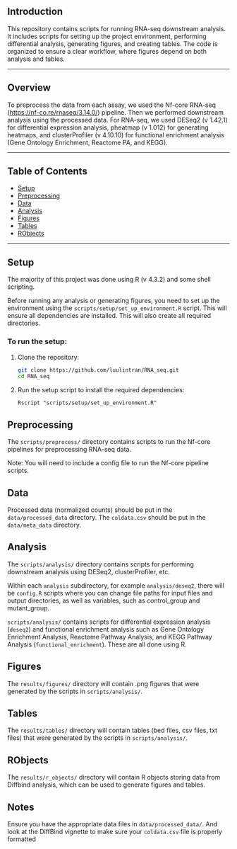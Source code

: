 ## Introduction
This repository contains scripts for running RNA-seq downstream analysis. It includes scripts for setting up the project environment, performing differential analysis, generating figures, and creating tables. The code is organized to ensure a clear workflow, where figures depend on both analysis and tables.

---

## Overview
To preprocess the data from each assay, we used the Nf-core RNA-seq (https://nf-co.re/rnaseq/3.14.0/) pipeline. Then we performed downstream analysis using the processed data. For RNA-seq, we used DESeq2 (v 1.42.1) for differential expression analysis, pheatmap (v 1.012) for generating heatmaps, and clusterProfiler (v 4.10.10) for functional enrichment analysis (Gene Ontology Enrichment, Reactome PA, and KEGG). 

---

## Table of Contents

- [Setup](#setup)
- [Preprocessing](#preprocessing)
- [Data](#data)
- [Analysis](#analysis)
- [Figures](#figures)
- [Tables](#tables)
- [RObjects](#robjects)


---

## Setup
The majority of this project was done using R (v 4.3.2) and some shell scripting. 

Before running any analysis or generating figures, you need to set up the environment using the `scripts/setup/set_up_environment.R` script. This will ensure all dependencies are installed. This will also create all required directories.

### To run the setup:

1. Clone the repository:
   ```bash
   git clone https://github.com/luulintran/RNA_seq.git
   cd RNA_seq
   ```

2. Run the setup script to install the required dependencies:
    ```
    Rscript "scripts/setup/set_up_environment.R"
    ```

## Preprocessing

The `scripts/preprocess/` directory contains scripts to run the Nf-core pipelines for preprocessing RNA-seq data.

Note: You will need to include a config file to run the Nf-core pipeline scripts. 

## Data

Processed data (normalized counts) should be put in the `data/processed_data` directory. The `coldata.csv` should be put in the `data/meta_data` directory. 

## Analysis

The `scripts/analysis/` directory contains scripts for performing downstream analysis using DESeq2, clusterProfiler, etc.

Within each `analysis` subdirectory, for example `analysis/deseq2`, there will be `config.R` scripts where you can change file paths for input files and output directories, as well as variables, such as control_group and mutant_group. 

`scripts/analysis/` contains scripts for differential expression analysis (`deseq2`) and functional enrichment analysis such as Gene Ontology Enrichment Analysis, Reactome Pathway Analysis, and KEGG Pathway Analysis (`functional_enrichment`). These are all done using R.

## Figures

The `results/figures/` directory will contain .png figures that were generated by the scripts in `scripts/analysis/`.

## Tables

The `results/tables/` directory will contain tables (bed files, csv files, txt files) that were generated by the scripts in `scripts/analysis/`.

## RObjects

The `results/r_objects/` directory will contain R objects storing data from Diffbind analysis, which can be used to generate figures and tables.

## Notes
Ensure you have the appropriate data files in `data/processed_data/`. And look at the DiffBind vignette to make sure your `coldata.csv` file is properly formatted

